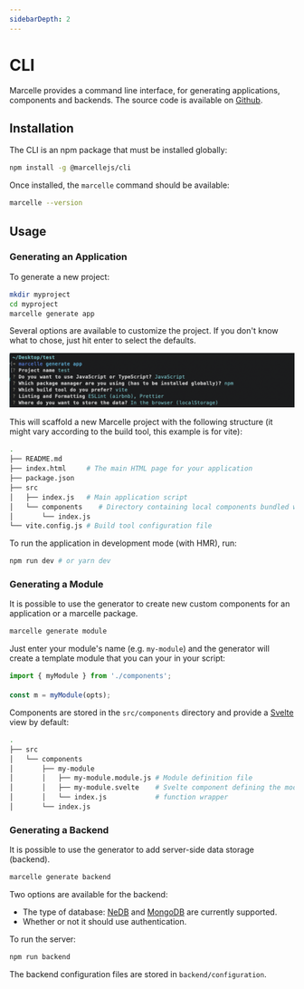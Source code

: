 ```yaml
---
sidebarDepth: 2
---
```


# CLI

Marcelle provides a command line interface, for generating applications, components and backends. The source code is available on [Github](https://github.com/marcellejs/cli).

## Installation

The CLI is an npm package that must be installed globally:

```bash
npm install -g @marcellejs/cli
```

Once installed, the `marcelle` command should be available:

```bash
marcelle --version
```

## Usage

### Generating an Application

To generate a new project:

```bash
mkdir myproject
cd myproject
marcelle generate app
```

Several options are available to customize the project. If you don't know what to chose, just hit enter to select the defaults.

![Screenshot of the CLI's options](./images/cli_app.png)

This will scaffold a new Marcelle project with the following structure (it might vary according to the build tool, this example is for vite):

```bash
.
├── README.md
├── index.html     # The main HTML page for your application
├── package.json
├── src
│   ├── index.js   # Main application script
│   └── components    # Directory containing local components bundled with your application
│       └── index.js
└── vite.config.js # Build tool configuration file
```

To run the application in development mode (with HMR), run:

```bash
npm run dev # or yarn dev
```

### Generating a Module

It is possible to use the generator to create new custom components for an application or a marcelle package.

```bash
marcelle generate module
```

Just enter your module's name (e.g. `my-module`) and the generator will create a template module that you can your in your script:

```js
import { myModule } from './components';

const m = myModule(opts);
```

Components are stored in the `src/components` directory and provide a [Svelte](https://svelte.dev) view by default:

```bash
.
├── src
│   └── components
│       ├── my-module
│       │   ├── my-module.module.js # Module definition file
│       │   ├── my-module.svelte    # Svelte component defining the module's view
│       │   └── index.js            # function wrapper
│       └── index.js
```

### Generating a Backend

It is possible to use the generator to add server-side data storage (backend).

```bash
marcelle generate backend
```

Two options are available for the backend:

- The type of database: [NeDB](https://github.com/louischatriot/nedb) and [MongoDB](https://www.mongodb.com/) are currently supported.
- Whether or not it should use authentication.

To run the server:

```bash
npm run backend
```

The backend configuration files are stored in `backend/configuration`.
